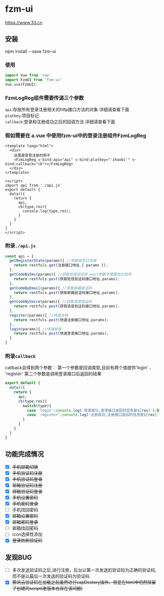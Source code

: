 # fzm-ui
https://www.33.cn

## 安装

npm install --save fzm-ui

### 使用
```javascript
import Vue from 'vue'
import FzmUI from "fzm-ui"
Vue.use(FzmUI);
```
### FzmLogReg组件需要传递三个参数  
`api`:存放所有登录注册相关的http接口方法的对象 详细请查看下面  
`platkey`:项目标记  
`callback`:登录和注册成功之后的回调方法 详细请查看下面  

### 假如需要在 a.vue 中使用fzm-ui中的登录注册组件FzmLogReg
```vue
<template lang="html">
  <div>
    这里是登录注册的例子
    <FzmLogReg v-bind:api="api" v-bind:platkey="'zhaobi'" v-bind:callback="cb"></FzmLogReg>
  </div>
</template>

<script>
import api from './api.js'
export default {
  data(){
    return {
      api,
      cb(type,res){
        console.log(type,res);
      }
    }
  }
}
</script>
```
### 附录`./api.js`
```javascript
const api = {
  getRegisterState(params){ //判断是否已注册
    return restfuls.get(注册接口地址,{ params });
  },
  getCodeBySms(params){ //获取短信验证码 post参数不需要加大括号
    return restfuls.post(获取短信验证码接口地址,params);
  },
  getCodeByEmail(params){ //获取邮箱验证码
    return restfuls.post(获取邮箱验证码接口地址,params);
  },
  getCodeByVoice(params){ //获取语音验证码
    return restfuls.post(获取语音验证码接口地址,params);
  },
  register(params){ //快速注册
    return restfuls.post(快速注册接口地址,params);
  },
  login(params){ //快速登录
    return restfuls.post(快速登录接口地址,params);
  }
}
```
### 附录`callback`

callback会得到两个参数： 第一个参数是回调类型,目前有两个值提供'login' 、 'register'
第二个参数是调用登录接口后返回的结果
```javascript
export default {
  data(){
    return {
      api,
      cb(type,res){
        switch(type){
          case 'login':console.log(`登录成功,登录接口返回的信息是${res}`);break;
          case 'register':console.log(`注册成功,注册接口返回的信息是${res}`);break;
        }
      }
    }
  }
}
```
## 功能完成情况

- [x] ~~手机邮箱切换~~  
- [x] ~~手机验证码注册~~  
- [x] ~~手机验证码登录~~  
- [x] ~~邮箱验证码注册~~  
- [x] ~~邮箱验证码登录~~  
- [x] ~~手机设置密码~~   
- [x] ~~手机密码登录~~  
- [ ] 手机找回密码  
- [x] ~~邮箱设置密码~~  
- [x] ~~邮箱密码登录~~  
- [ ] 邮箱找回密码  
- [ ] icon选择性添加  
- [x] ~~登录防刷验证码~~  

## 发现BUG

- [ ] 多次发送验证码之后,进行注册，后台以第一次发送的验证码为正确的验证码,而不是以最后一次发送的验证码为验证码  
- [x] ~~腾讯云验证码在加载之后虽然进行capDestory操作，但是在html中仍然保留了创建的script(老版本也存在该问题)~~  

